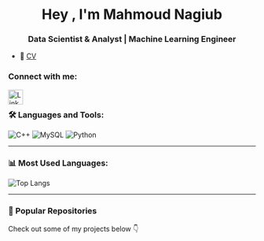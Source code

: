 <h1 align="center"> Hey , I'm Mahmoud Nagiub </h1>
<h3 align="center"> Data Scientist & Analyst | Machine Learning Engineer </h3>

- 📄 [CV](link-to-your-cv)

### Connect with me:
[<img align="left" alt="LinkedIn" width="30px" src="https://cdn-icons-png.flaticon.com/512/174/174857.png" />](https://www.linkedin.com/in/mahmoudnagiubb)

<br/>

### 🛠 Languages and Tools:

![C++](https://img.shields.io/badge/-C++-00599C?style=flat-square&logo=cplusplus)
![MySQL](https://img.shields.io/badge/-MySQL-4479A1?style=flat-square&logo=mysql)
![Python](https://img.shields.io/badge/-Python-3776AB?style=flat-square&logo=python)

---

### 📊 Most Used Languages:
![Top Langs](https://github-readme-stats.vercel.app/api/top-langs/?username=karimsamer100&layout=compact&theme=tokyonight)

---

### 📌 Popular Repositories

Check out some of my projects below 👇


